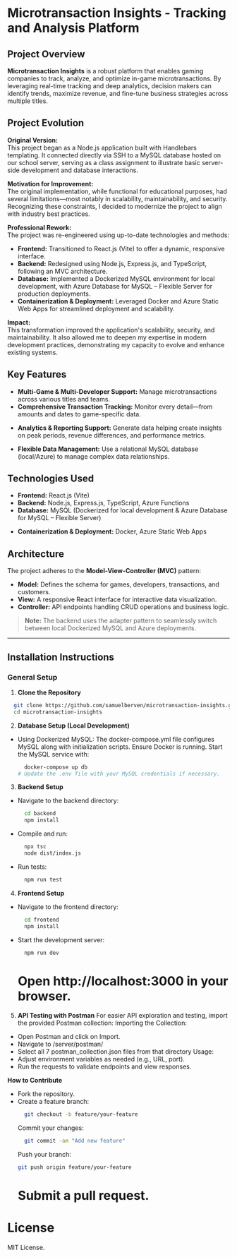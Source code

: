 # Microtransaction Insights - Tracking and Analysis Platform

## Project Overview
**Microtransaction Insights** is a robust platform that enables gaming companies to track, analyze, and optimize in-game microtransactions. By leveraging real-time tracking and deep analytics, decision makers can identify trends, maximize revenue, and fine-tune business strategies across multiple titles.

## Project Evolution

**Original Version:**  
This project began as a Node.js application built with Handlebars templating. It connected directly via SSH to a MySQL database hosted on our school server, serving as a class assignment to illustrate basic server-side development and database interactions.

**Motivation for Improvement:**  
The original implementation, while functional for educational purposes, had several limitations—most notably in scalability, maintainability, and security. Recognizing these constraints, I decided to modernize the project to align with industry best practices.

**Professional Rework:**  
The project was re-engineered using up-to-date technologies and methods:
- **Frontend:** Transitioned to React.js (Vite) to offer a dynamic, responsive interface.
- **Backend:** Redesigned using Node.js, Express.js, and TypeScript, following an MVC architecture.
- **Database:** Implemented a Dockerized MySQL environment for local development, with Azure Database for MySQL – Flexible Server for production deployments.
- **Containerization & Deployment:** Leveraged Docker and Azure Static Web Apps for streamlined deployment and scalability.
<!-- - **Testing:** Introduced comprehensive testing with Jest and realistic data generation via [faker](https://fakerjs.dev/). -->

**Impact:**  
This transformation improved the application's scalability, security, and maintainability. It also allowed me to deepen my expertise in modern development practices, demonstrating my capacity to evolve and enhance existing systems.



## Key Features
- **Multi-Game & Multi-Developer Support:** Manage microtransactions across various titles and teams.
- **Comprehensive Transaction Tracking:** Monitor every detail—from amounts and dates to game-specific data.
<!-- - **Robust Analytics & Reporting:** Generate insights on peak periods, revenue differences, and performance metrics. -->
- **Analytics & Reporting Support:** Generate data helping create insights on peak periods, revenue differences, and performance metrics.
<!-- - **Rigorous Testing:** Implement thorough unit and integration tests using **Jest** and synthetic data via [faker](https://fakerjs.dev/). -->
- **Flexible Data Management:** Use a relational MySQL database (local/Azure) to manage complex data relationships.

## Technologies Used
- **Frontend:** React.js (Vite)
- **Backend:** Node.js, Express.js, TypeScript, Azure Functions
- **Database:** MySQL (Dockerized for local development & Azure Database for MySQL – Flexible Server)
<!-- - **Testing:** Jest & Faker.js -->
- **Containerization & Deployment:** Docker, Azure Static Web Apps

## Architecture
The project adheres to the **Model-View-Controller (MVC)** pattern:
- **Model:** Defines the schema for games, developers, transactions, and customers.
- **View:** A responsive React interface for interactive data visualization.
- **Controller:** API endpoints handling CRUD operations and business logic.
  
> **Note:** The backend uses the adapter pattern to seamlessly switch between local Dockerized MySQL and Azure deployments.

---

## Installation Instructions

### General Setup
1. **Clone the Repository**
  ```bash
    git clone https://github.com/samuelberven/microtransaction-insights.git
    cd microtransaction-insights
  ```
2. **Database Setup (Local Development)**
- Using Dockerized MySQL: The docker-compose.yml file configures MySQL along with initialization scripts.
Ensure Docker is running.
Start the MySQL service with:
  ```bash
    docker-compose up db
  # Update the .env file with your MySQL credentials if necessary.
  ```

3. **Backend Setup**
- Navigate to the backend directory:
  ```bash
    cd backend
    npm install
- Compile and run:
  ```bash
    npx tsc
    node dist/index.js
  ```
- Run tests:
  ```bash
    npm run test
  ```
4. **Frontend Setup**
- Navigate to the frontend directory:
  ```bash
    cd frontend
    npm install
  ```
- Start the development server:
  ```bash
    npm run dev
  ```
  # Open http://localhost:3000 in your browser.
<!-- 5. - Run tests:
  ```bash
    npm run test
  ``` -->

5. **API Testing with Postman**
For easier API exploration and testing, import the provided Postman collection:
Importing the Collection:
- Open Postman and click on Import.
- Navigate to /server/postman/
- Select all 7 postman_collection.json files from that directory
Usage:
- Adjust environment variables as needed (e.g., URL, port).
- Run the requests to validate endpoints and view responses.

**How to Contribute**
- Fork the repository.
- Create a feature branch:
  ```bash
    git checkout -b feature/your-feature
  ```
  Commit your changes:
  ```bash
    git commit -am "Add new feature"
  ```
  Push your branch:
  ```bash
  git push origin feature/your-feature
  ```
  # Submit a pull request.

# License
MIT License.